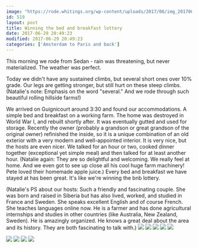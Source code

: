 ```yaml
---
image: "https://rode.whitings.org/wp-content/uploads/2017/06/img_20170629_110515300_hdr.jpg/img_20170629_110515300_hdr.jpg"
id: 519
layout: post
title: Winning the bed and breakfast lottery
date: 2017-06-29 20:49:23
modified: 2017-06-29 20:49:23
categories: ['Amsterdam to Paris and back']
---
```


This morning we rode from Sedan - rain was threatening, but never materialized. The weather was perfect.

Today we didn't have any sustained climbs, but several short ones over 10% grade. Our legs are getting stronger, but still hurt on these steep climbs. (Natalie's note: Emphasis on the word "several." And we rode through such beautiful rolling hillside farms!)

We arrived on Guignicourt around 3:30 and found our accommodations. A simple bed and breakfast on a working farm. The home was destroyed in World War I, and rebuilt shortly after. It was eventually gutted and used for storage. Recently the owner (probably a grandson or great grandson of the original owner) refinished the inside, so it is a unique combination of an old exterior with a very modern and well-appointed interior. It is very nice, but the hosts are even nicer. We talked for an hour or two, cooked dinner together (exceptional yet simple meal) and then talked for at least another hour. (Natalie again: They are so delightful and welcoming. We really feel at home. And we even got to see up close all his cool huge farm machinery! Pete loved their homemade apple juice.) Every bed and breakfast we have stayed at has been great. It's like we're winning the bnb lottery.

(Natalie's PS about our hosts: Such a friendly and fascinating couple. She was born and raised in Siberia but has also lived, worked, and studied in France and Sweden. She speaks excellent English and of course French. She teaches languages online now. He is a farmer and has done agricultural internships and studies in other countries (like Australia, New Zealand, Sweden). He is amazingly organized. He knows a great deal about the area and its history. They are both fascinating to talk with.)
![](https://whitingpt.files.wordpress.com/2017/06/img_20170629_180612116_hdr.jpg)
![](https://whitingpt.files.wordpress.com/2017/06/img_20170629_125828801_hdr.jpg)
![](https://whitingpt.files.wordpress.com/2017/06/img_20170629_121628141.jpg)
![](https://whitingpt.files.wordpress.com/2017/06/img_20170629_110515300_hdr.jpg)
![](https://whitingpt.files.wordpress.com/2017/06/wp-1498769820550.png)

<!-- Auto-inserted images -->
![](https://rode.whitings.org/wp-content/uploads/2017/06/img_20170629_110515300_hdr.jpg/img_20170629_110515300_hdr.jpg)
![](https://rode.whitings.org/wp-content/uploads/2017/06/img_20170629_121628141.jpg/img_20170629_121628141.jpg)
![](https://rode.whitings.org/wp-content/uploads/2017/06/img_20170629_125828801_hdr.jpg/img_20170629_125828801_hdr.jpg)
![](https://rode.whitings.org/wp-content/uploads/2017/06/img_20170629_180612116_hdr.jpg/img_20170629_180612116_hdr.jpg)

